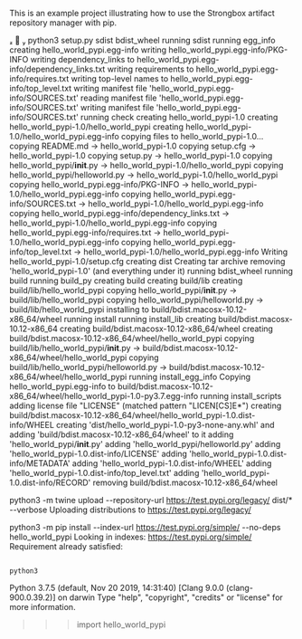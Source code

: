 This is an example project illustrating how to use the Strongbox artifact repository manager with pip.


   python3 setup.py sdist bdist_wheel
running sdist
running egg_info
creating hello_world_pypi.egg-info
writing hello_world_pypi.egg-info/PKG-INFO
writing dependency_links to hello_world_pypi.egg-info/dependency_links.txt
writing requirements to hello_world_pypi.egg-info/requires.txt
writing top-level names to hello_world_pypi.egg-info/top_level.txt
writing manifest file 'hello_world_pypi.egg-info/SOURCES.txt'
reading manifest file 'hello_world_pypi.egg-info/SOURCES.txt'
writing manifest file 'hello_world_pypi.egg-info/SOURCES.txt'
running check
creating hello_world_pypi-1.0
creating hello_world_pypi-1.0/hello_world_pypi
creating hello_world_pypi-1.0/hello_world_pypi.egg-info
copying files to hello_world_pypi-1.0...
copying README.md -> hello_world_pypi-1.0
copying setup.cfg -> hello_world_pypi-1.0
copying setup.py -> hello_world_pypi-1.0
copying hello_world_pypi/__init__.py -> hello_world_pypi-1.0/hello_world_pypi
copying hello_world_pypi/helloworld.py -> hello_world_pypi-1.0/hello_world_pypi
copying hello_world_pypi.egg-info/PKG-INFO -> hello_world_pypi-1.0/hello_world_pypi.egg-info
copying hello_world_pypi.egg-info/SOURCES.txt -> hello_world_pypi-1.0/hello_world_pypi.egg-info
copying hello_world_pypi.egg-info/dependency_links.txt -> hello_world_pypi-1.0/hello_world_pypi.egg-info
copying hello_world_pypi.egg-info/requires.txt -> hello_world_pypi-1.0/hello_world_pypi.egg-info
copying hello_world_pypi.egg-info/top_level.txt -> hello_world_pypi-1.0/hello_world_pypi.egg-info
Writing hello_world_pypi-1.0/setup.cfg
creating dist
Creating tar archive
removing 'hello_world_pypi-1.0' (and everything under it)
running bdist_wheel
running build
running build_py
creating build
creating build/lib
creating build/lib/hello_world_pypi
copying hello_world_pypi/__init__.py -> build/lib/hello_world_pypi
copying hello_world_pypi/helloworld.py -> build/lib/hello_world_pypi
installing to build/bdist.macosx-10.12-x86_64/wheel
running install
running install_lib
creating build/bdist.macosx-10.12-x86_64
creating build/bdist.macosx-10.12-x86_64/wheel
creating build/bdist.macosx-10.12-x86_64/wheel/hello_world_pypi
copying build/lib/hello_world_pypi/__init__.py -> build/bdist.macosx-10.12-x86_64/wheel/hello_world_pypi
copying build/lib/hello_world_pypi/helloworld.py -> build/bdist.macosx-10.12-x86_64/wheel/hello_world_pypi
running install_egg_info
Copying hello_world_pypi.egg-info to build/bdist.macosx-10.12-x86_64/wheel/hello_world_pypi-1.0-py3.7.egg-info
running install_scripts
adding license file "LICENSE" (matched pattern "LICEN[CS]E*")
creating build/bdist.macosx-10.12-x86_64/wheel/hello_world_pypi-1.0.dist-info/WHEEL
creating 'dist/hello_world_pypi-1.0-py3-none-any.whl' and adding 'build/bdist.macosx-10.12-x86_64/wheel' to it
adding 'hello_world_pypi/__init__.py'
adding 'hello_world_pypi/helloworld.py'
adding 'hello_world_pypi-1.0.dist-info/LICENSE'
adding 'hello_world_pypi-1.0.dist-info/METADATA'
adding 'hello_world_pypi-1.0.dist-info/WHEEL'
adding 'hello_world_pypi-1.0.dist-info/top_level.txt'
adding 'hello_world_pypi-1.0.dist-info/RECORD'
removing build/bdist.macosx-10.12-x86_64/wheel





python3 -m twine upload --repository-url https://test.pypi.org/legacy/ dist/* --verbose
Uploading distributions to https://test.pypi.org/legacy/



 python3 -m pip install --index-url https://test.pypi.org/simple/ --no-deps hello_world_pypi
Looking in indexes: https://test.pypi.org/simple/
Requirement already satisfied:

                                                                     python3           
Python 3.7.5 (default, Nov 20 2019, 14:31:40) 
[Clang 9.0.0 (clang-900.0.39.2)] on darwin
Type "help", "copyright", "credits" or "license" for more information.
>>> import hello_world_pypi